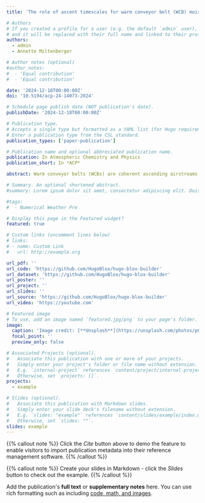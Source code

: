 ```yaml
---
title: 'The role of ascent timescales for warm conveyor belt (WCB) moisture transport into the upper troposphere and lower stratosphere (UTLS)'

# Authors
# If you created a profile for a user (e.g. the default `admin` user), write the username (folder name) here
# and it will be replaced with their full name and linked to their profile.
authors:
  - admin
  - Annette Miltenberger

# Author notes (optional)
#author_notes:
#  - 'Equal contribution'
#  - 'Equal contribution'

date: '2024-12-18T00:00:00Z'
doi: '10.5194/acp-24-14073-2024'

# Schedule page publish date (NOT publication's date).
publishDate: '2024-12-18T00:00:00Z'

# Publication type.
# Accepts a single type but formatted as a YAML list (for Hugo requirements).
# Enter a publication type from the CSL standard.
publication_types: ['paper-publication']

# Publication name and optional abbreviated publication name.
publication: In Atmospheric Chemistry and Physics
publication_short: In *ACP*

abstract: Warm conveyor belts (WCBs) are coherent ascending airstreams in extratropical cyclones. They are a major source of moisture for the extratropical upper troposphere and lower stratosphere (UTLS), where moisture acts as a potent greenhouse gas and WCB-associated cirrus clouds contribute to cloud radiative forcing. However, the processes controlling WCB moisture transport and cloud properties are poorly characterised. Furthermore, recent studies have revealed (embedded) convection as a ubiquitous feature of WCBs, highlighting the importance of understanding their updraught and microphysical structure. We present a Lagrangian investigation of WCB moisture transport for a case from the WISE (Wave-driven ISentropic Exchange) campaign based on a convection-permitting simulation. Lagrangian non-dimensional metrics of the moisture budget suggest that the ascent timescale (τ600) strongly controls the end-of-ascent total moisture content, which is largest for slowly ascending trajectories (τ600≥20 h, 30 % of all WCB trajectories). This is due to relatively warm end-of-ascent temperatures and the strong temperature control on transported water vapour. Deviations from equilibrium water vapour condensate partitioning are largest for slow trajectories due to faster glaciation and lower ice crystal numbers. A local moisture transport minimum at intermediate τ600 results from a shift towards a riming-dominated precipitation formation pathway and decreasing outflow temperatures with decreasing τ600. The fastest trajectories (τ600≤5 h, 5 % of all WCB trajectories) transport the largest condensate mass to the UTLS due to less efficient condensate loss and produce the longest-lived outflow cirrus clouds. Models that parameterise convection may under-represent these processes, potentially impacting weather forecasts and climate predictions.

# Summary. An optional shortened abstract.
#summary: Lorem ipsum dolor sit amet, consectetur adipiscing elit. Duis posuere tellus ac convallis placerat. Proin tincidunt magna sed ex sollicitudin condimentum.

#tags:
#  - Numerical Weather Pre

# Display this page in the Featured widget?
featured: true

# Custom links (uncomment lines below)
# links:
# - name: Custom Link
#   url: http://example.org

url_pdf: ''
url_code: 'https://github.com/HugoBlox/hugo-blox-builder'
url_dataset: 'https://github.com/HugoBlox/hugo-blox-builder'
url_poster: ''
url_project: ''
url_slides: ''
url_source: 'https://github.com/HugoBlox/hugo-blox-builder'
url_video: 'https://youtube.com'

# Featured image
# To use, add an image named `featured.jpg/png` to your page's folder.
image:
  caption: 'Image credit: [**Unsplash**](https://unsplash.com/photos/pLCdAaMFLTE)'
  focal_point: ''
  preview_only: false

# Associated Projects (optional).
#   Associate this publication with one or more of your projects.
#   Simply enter your project's folder or file name without extension.
#   E.g. `internal-project` references `content/project/internal-project/index.md`.
#   Otherwise, set `projects: []`.
projects:
  - example

# Slides (optional).
#   Associate this publication with Markdown slides.
#   Simply enter your slide deck's filename without extension.
#   E.g. `slides: "example"` references `content/slides/example/index.md`.
#   Otherwise, set `slides: ""`.
slides: example
---
```


{{% callout note %}}
Click the _Cite_ button above to demo the feature to enable visitors to import publication metadata into their reference management software.
{{% /callout %}}

{{% callout note %}}
Create your slides in Markdown - click the _Slides_ button to check out the example.
{{% /callout %}}

Add the publication's **full text** or **supplementary notes** here. You can use rich formatting such as including [code, math, and images](https://docs.hugoblox.com/content/writing-markdown-latex/).
